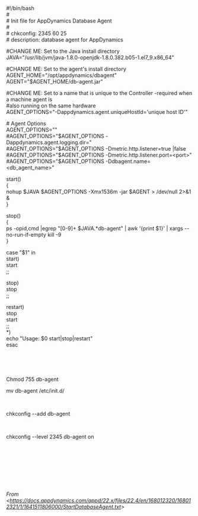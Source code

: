 
 

#!/bin/bash\
\#\
\# Init file for AppDynamics Database Agent\
\#\
\# chkconfig: 2345 60 25\
\# description: database agent for AppDynamics

#CHANGE ME: Set to the Java install directory\
JAVA=\"/usr/lib/jvm/java-1.8.0-openjdk-1.8.0.382.b05-1.el7_9.x86_64\"

#CHANGE ME: Set to the agent\'s install directory\
AGENT_HOME=\"/opt/appdynamics/dbagent\"\
AGENT=\"\$AGENT_HOME/db-agent.jar\"

#CHANGE ME: Set to a name that is unique to the Controller -required when a machine agent is\
#also running on the same hardware\
AGENT_OPTIONS=\"-Dappdynamics.agent.uniqueHostId=\'unique host ID\'\"

\# Agent Options\
AGENT_OPTIONS=\"\"\
#AGENT_OPTIONS=\"\$AGENT_OPTIONS -Dappdynamics.agent.logging.dir=\"\
#AGENT_OPTIONS=\"\$AGENT_OPTIONS -Dmetric.http.listener=true \|false\
#AGENT_OPTIONS=\"\$AGENT_OPTIONS -Dmetric.http.listener.port=\<port\>\"\
#AGENT_OPTIONS=\"\$AGENT_OPTIONS -Ddbagent.name=\<db_agent_name\>\"

start()\
{\
nohup \$JAVA \$AGENT_OPTIONS -Xmx1536m -jar \$AGENT \> /dev/null 2\>&1 &\
}

stop()\
{\
ps -opid,cmd \|egrep \"\[0-9\]+ \$JAVA.\*db-agent\" \| awk \'{print \$1}\' \| xargs \--no-run-if-empty kill -9\
}

case \"\$1\" in\
start)\
start\
;;

stop)\
stop\
;;

restart)\
stop\
start\
;;\
\*)\
echo \"Usage: \$0 start\|stop\|restart\"\
esac

 

 

Chmod 755 db-agent

mv db-agent /etc/init.d/

 

chkconfig \--add db-agent

 

chkconfig \--level 2345 db-agent on

 

 

 

 

*From \<<https://docs.appdynamics.com/appd/22.x/files/22.4/en/168012320/168012321/1/1641511806000/StartDatabaseAgent.txt>\>*
